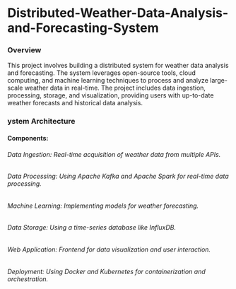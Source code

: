 # Distributed-Weather-Data-Analysis-and-Forecasting-System

### Overview
This project involves building a distributed system for weather data analysis and forecasting. The system leverages open-source tools, cloud computing, and machine learning techniques to process and analyze large-scale weather data in real-time. The project includes data ingestion, processing, storage, and visualization, providing users with up-to-date weather forecasts and historical data analysis.

### ystem Architecture
#### Components:

###### Data Ingestion: Real-time acquisition of weather data from multiple APIs.
###### Data Processing: Using Apache Kafka and Apache Spark for real-time data processing.
###### Machine Learning: Implementing models for weather forecasting.
###### Data Storage: Using a time-series database like InfluxDB.
###### Web Application: Frontend for data visualization and user interaction.
###### Deployment: Using Docker and Kubernetes for containerization and orchestration.
